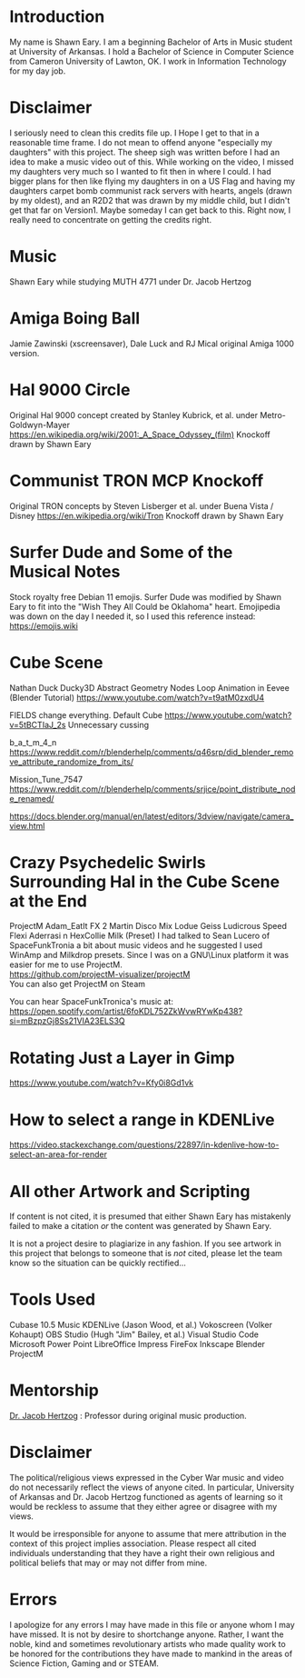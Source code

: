 <!-- 
https://www.markdownguide.org/cheat-sheet
https://stackoverflow.com/questions/4823468/comments-in-markdown
-->
# Introduction
My name is Shawn Eary. I am a beginning Bachelor of Arts in Music student at University of Arkansas. I hold a Bachelor of Science in Computer Science from Cameron University of Lawton, OK. I work in Information Technology for my day job.

# Disclaimer
I seriously need to clean this credits file up. I Hope I get to that in a reasonable time frame. I do not mean to offend anyone "especially my daughters" with this project. The sheep sigh was written before I had an idea to make a music video out of this. While working on the video, I missed my daughters very much so I wanted to fit then in where I could. I had bigger plans for then like flying my daughters in on a US Flag and having my daughters carpet bomb communist rack servers with hearts, angels (drawn by my oldest), and an R2D2 that was drawn by my middle child, but I didn't get that far on Version1. Maybe someday I can get back to this. Right now, I really need to concentrate on getting the credits right.

# Music
Shawn Eary while studying MUTH 4771 under Dr. Jacob Hertzog 

# Amiga Boing Ball
Jamie Zawinski (xscreensaver), Dale Luck and RJ Mical original Amiga 1000 version.

# Hal 9000 Circle
Original Hal 9000 concept created by Stanley Kubrick, et al. 
under Metro-Goldwyn-Mayer
https://en.wikipedia.org/wiki/2001:_A_Space_Odyssey_(film) 
Knockoff drawn by Shawn Eary

# Communist TRON MCP Knockoff
Original TRON concepts by Steven Lisberger et al.
under Buena Vista / Disney
https://en.wikipedia.org/wiki/Tron
Knockoff drawn by Shawn Eary

# Surfer Dude and Some of the Musical Notes
Stock royalty free Debian 11 emojis. 
Surfer Dude was modified by Shawn Eary to fit into the
"Wish They All Could be Oklahoma" heart.
Emojipedia was down on the day I needed it, so I used this reference instead:
https://emojis.wiki

# Cube Scene
Nathan Duck Ducky3D
Abstract Geometry Nodes Loop Animation in Eevee (Blender Tutorial)
https://www.youtube.com/watch?v=t9atM0zxdU4 

FIELDS change everything.
Default Cube
https://www.youtube.com/watch?v=5tBCTIaJ_2s
Unnecessary cussing

b_a_t_m_4_n
https://www.reddit.com/r/blenderhelp/comments/q46srp/did_blender_remove_attribute_randomize_from_its/

Mission_Tune_7547
https://www.reddit.com/r/blenderhelp/comments/srjice/point_distribute_node_renamed/

https://docs.blender.org/manual/en/latest/editors/3dview/navigate/camera_view.html

# Crazy Psychedelic Swirls Surrounding Hal in the Cube Scene at the End
ProjectM 
Adam_EatIt FX 2 Martin Disco Mix Lodue Geiss Ludicrous Speed Flexi Aderrasi n HexCollie Milk (Preset)
I had talked to Sean Lucero of SpaceFunkTronia a bit about music videos and he suggested I used WinAmp and Milkdrop presets. Since I was on a GNU\Linux platform it was easier for me to use ProjectM. \
https://github.com/projectM-visualizer/projectM \
You can also get ProjectM on Steam

You can hear SpaceFunkTronica's music at: \
https://open.spotify.com/artist/6foKDL752ZkWvwRYwKp438?si=mBzpzGj8Ss21VIA23ELS3Q 

# Rotating Just a Layer in Gimp
https://www.youtube.com/watch?v=Kfy0i8Gd1vk


# How to select a range in KDENLive
https://video.stackexchange.com/questions/22897/in-kdenlive-how-to-select-an-area-for-render


# All other Artwork and Scripting
If content is not cited, it is presumed that either Shawn Eary has mistakenly failed to make a citation *or* the content was generated by Shawn Eary.

It is not a project desire to plagiarize in any fashion. If you see artwork in this project that belongs to someone that is *not* cited, please let the team know so the situation can be quickly rectified...

# Tools Used
Cubase 10.5 Music
KDENLive (Jason Wood, et al.)
Vokoscreen (Volker Kohaupt)
OBS Studio (Hugh "Jim" Bailey, et al.)
Visual Studio Code
Microsoft Power Point
LibreOffice Impress 
FireFox
Inkscape
Blender
ProjectM

# Mentorship
[Dr. Jacob Hertzog](https://fulbright.uark.edu/departments/music/faculty-and-staff/index/uid/jhertzog/name/Jacob-Hertzog/) : 
Professor during original music production.

# Disclaimer
The political/religious views expressed in the Cyber War music and video do not necessarily reflect the views of anyone cited. In particular, University of Arkansas and Dr. Jacob Hertzog functioned as agents of learning so it would be reckless to assume that they either agree or disagree with my views.

It would be irresponsible for anyone to assume that mere attribution in the context of this project implies association. Please respect all cited individuals understanding that they have a right their own religious and political beliefs that may or may not differ from mine.

# Errors
I apologize for any errors I may have made in this file or anyone whom I may have missed. It is not by desire to shortchange anyone. Rather, I want the noble, kind and sometimes revolutionary artists who made quality work to be honored for the contributions they have made to mankind in the areas of Science Fiction, Gaming and or STEAM.